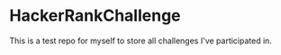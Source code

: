 HackerRankChallenge
===================
This is a test repo for myself to store all challenges I've participated in.
